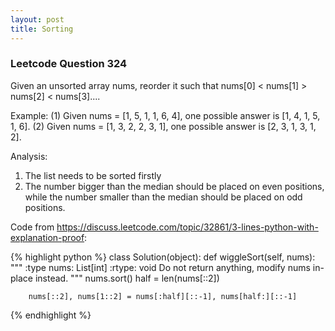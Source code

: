 ```yaml
---
layout: post
title: Sorting
---
```


### Leetcode Question 324
Given an unsorted array nums, reorder it such that nums[0] < nums[1] > nums[2] < nums[3]....

Example:
(1) Given nums = [1, 5, 1, 1, 6, 4], one possible answer is [1, 4, 1, 5, 1, 6]. 
(2) Given nums = [1, 3, 2, 2, 3, 1], one possible answer is [2, 3, 1, 3, 1, 2].

Analysis:

1. The list needs to be sorted firstly
2. The number bigger than the median should be placed on even positions, while the number smaller than the median should be placed on odd positions.

Code from <a href="https://discuss.leetcode.com/topic/32861/3-lines-python-with-explanation-proof">https://discuss.leetcode.com/topic/32861/3-lines-python-with-explanation-proof</a>:

{% highlight python %}
class Solution(object):
    def wiggleSort(self, nums):
        """
        :type nums: List[int]
        :rtype: void Do not return anything, modify nums in-place instead.
        """
        nums.sort()
        half = len(nums[::2])
        
        nums[::2], nums[1::2] = nums[:half][::-1], nums[half:][::-1]
{% endhighlight %}